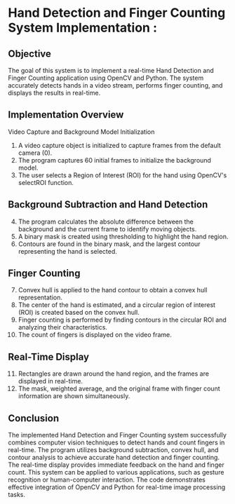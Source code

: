 # Hand Detection and Finger Counting System Implementation :
## Objective
The goal of this system is to implement a real-time Hand Detection and Finger Counting application using OpenCV and Python. The system accurately detects hands in a video stream, performs finger counting, and displays the results in real-time.
## Implementation Overview
Video Capture and Background Model Initialization
1.	A video capture object is initialized to capture frames from the default camera (0).
2.	The program captures 60 initial frames to initialize the background model.
3.	The user selects a Region of Interest (ROI) for the hand using OpenCV's selectROI function.
## Background Subtraction and Hand Detection
4.	The program calculates the absolute difference between the background and the current frame to identify moving objects.
5.	A binary mask is created using thresholding to highlight the hand region.
6.	Contours are found in the binary mask, and the largest contour representing the hand is selected.
## Finger Counting
7.	Convex hull is applied to the hand contour to obtain a convex hull representation.
8.	The center of the hand is estimated, and a circular region of interest (ROI) is created based on the convex hull.
9.	Finger counting is performed by finding contours in the circular ROI and analyzing their characteristics.
10.	The count of fingers is displayed on the video frame.
## Real-Time Display
11.	Rectangles are drawn around the hand region, and the frames are displayed in real-time.
12.	The mask, weighted average, and the original frame with finger count information are shown simultaneously.
## Conclusion
The implemented Hand Detection and Finger Counting system successfully combines computer vision techniques to detect hands and count fingers in real-time. The program utilizes background subtraction, convex hull, and contour analysis to achieve accurate hand detection and finger counting. The real-time display provides immediate feedback on the hand and finger count. This system can be applied to various applications, such as gesture recognition or human-computer interaction. The code demonstrates effective integration of OpenCV and Python for real-time image processing tasks.


